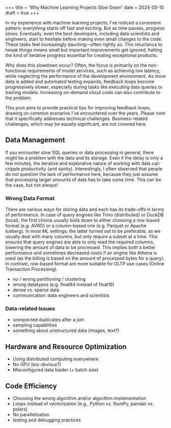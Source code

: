 +++
title = 'Why Machine Learning Projects Slow Down'
date = 2024-05-10
draft = true
+++

In my experience with machine learning projects, I’ve noticed a consistent pattern: everything starts off fast and exciting. But as time passes, progress slows. Eventually, even the best developers, including data scientists and engineers, start to hesitate before making even small changes to the code. These tasks feel increasingly daunting—often rightly so. This reluctance to tweak things means small but important improvements get ignored, halting the kind of iterative progress essential for creating exceptional products.

Why does this slowdown occur? Often, the focus is primarily on the non-functional requirements of model services, such as achieving low latency, while neglecting the performance of the development environment. As more data is added and automated testing expands, feedback loops become progressively slower, especially during tasks like executing data queries or training models. Increasing on-demand cloud costs can also contribute to the problem.

This post aims to provide practical tips for improving feedback loops, drawing on common scenarios I've encountered over the years. Please note that it specifically addresses technical challenges. Business-related challenges, which may be equally significant, are not covered here.

## Data Management

If you encounter slow SQL queries or data processing in general, there might be a problem with the data and its storage. Even if the delay is only a few minutes, the iterative and explorative nature of working with data can cripple productivity (and sanity). Interestingly, I often observed that people do not question the lack of performance here, because they just assume that processing larger amounts of data has to take some time. This can be the case, but not always!

### Wrong Data Format

There are various ways for storing data and each has its trade-offs in terms of performance. In case of query engines like Trino (distributed) or DuckDB (local), the first choice usually boils down to either choosing a row-based format (e.g. AVRO) or a column-based one (e.g. Parquet or Apache Iceberg). In most ML settings, the latter turned out to be preferable, as we usually deal with many columns, but only require a subset at a time. This ensures that query engines are able to only read the required columns, lowering the amount of data to be processed. This implies both a better performance and sometimes decreased costs if an engine like Athena is used (as the billing is based on the amount of processed bytes for a query). In contrast, row-based format are more suitable for OLTP use cases (Online Transaction Processing).

- no / wrong partitioning / clustering
- wrong datatypes (e.g. float64 instead of float16)
- dense vs. sparse data
- communication: data engineers and scientists

### Data-related Issues

- unexpected duplicates after a join
- sampling capabilities
- something about unstructured data (images, text?)

## Hardware and Resource Optimization

- Using distributed computing everywhere
- No GPU (too obvious?)
- Misconfigured data loader (+ batch size)

## Code Efficiency

- Choosing the wrong algorithm and/or algorithm implementation
- Loops instead of vectorization (e.g., Python vs. NumPy, pandas vs. polars)
- No parallelization
- testing and debugging practices

